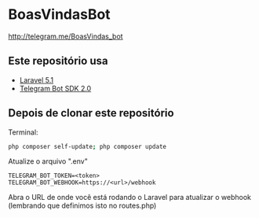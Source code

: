# BoasVindasBot
http://telegram.me/BoasVindas_bot

## Este repositório usa

- [Laravel 5.1](https://github.com/laravel/laravel/tree/5.1)
- [Telegram Bot SDK 2.0](https://github.com/irazasyed/telegram-bot-sdk)

## Depois de clonar este repositório
Terminal:
```bash
php composer self-update; php composer update
```

Atualize o arquivo ".env"
```
TELEGRAM_BOT_TOKEN=<token>
TELEGRAM_BOT_WEBHOOK=https://<url>/webhook
```

Abra o URL de onde você está rodando o Laravel para atualizar o webhook (lembrando que definimos isto no routes.php)

